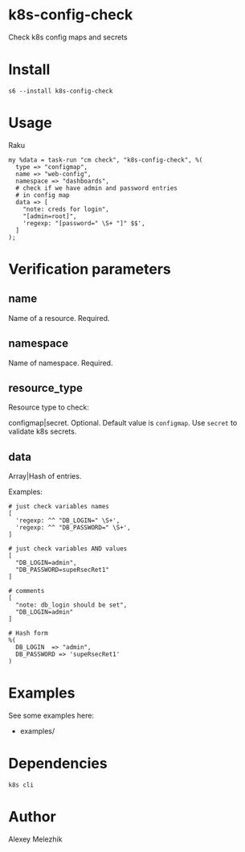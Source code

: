 # k8s-config-check

Check k8s config maps and secrets

# Install

    s6 --install k8s-config-check

# Usage

Raku

    my %data = task-run "cm check", "k8s-config-check", %(
      type => "configmap",
      name => "web-config",
      namespace => "dashboards",
      # check if we have admin and password entries 
      # in config map
      data => [
        "note: creds for login",
        "[admin=root]",
        'regexp: "[password=" \S+ "]" $$',
      ]
    );

# Verification parameters

## name

Name of a resource. Required.

## namespace

Name of namespace. Required.

## resource_type

Resource type to check:

configmap|secret. Optional. Default value is `configmap`. Use `secret` to validate k8s secrets.

## data

Array|Hash of entries.

Examples:

    # just check variables names
    [
      'regexp: ^^ "DB_LOGIN=" \S+',
      'regexp: ^^ "DB_PASSWORD=" \S+',
    ]

    # just check variables AND values
    [
      "DB_LOGIN=admin",
      "DB_PASSWORD=supeRsecRet1"
    ]

    # comments
    [
      "note: db_login should be set",
      "DB_LOGIN=admin"
    ]

    # Hash form
    %(
      DB_LOGIN  => "admin",
      DB_PASSWORD => 'supeRsecRet1'
    )

# Examples

See some examples here:

* examples/

# Dependencies

`k8s cli`

# Author

Alexey Melezhik


